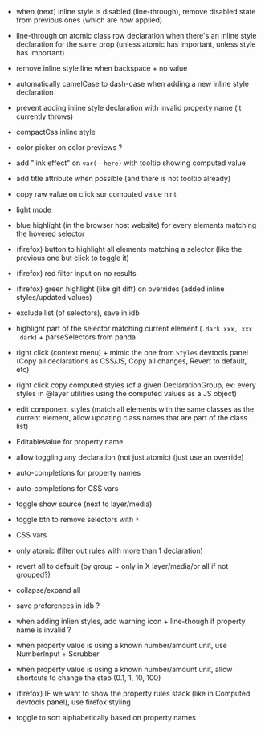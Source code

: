 - when (next) inline style is disabled (line-through), remove disabled state
  from previous ones (which are now applied)
- line-through on atomic class row declaration when there's an inline style
  declaration for the same prop (unless atomic has important, unless style has
  important)
- remove inline style line when backspace + no value
- automatically camelCase to dash-case when adding a new inline style
  declaration
- prevent adding inline style declaration with invalid property name (it
  currently throws)

- compactCss inline style
- color picker on color previews ?

- add "link effect" on `var(--here)` with tooltip showing computed value
- add title attribute when possible (and there is not tooltip already)
- copy raw value on click sur computed value hint
- light mode
- blue highlight (in the browser host website) for every elements matching the
  hovered selector
- (firefox) button to highlight all elements matching a selector (like the
  previous one but click to toggle it)
- (firefox) red filter input on no results
- (firefox) green highlight (like git diff) on overrides (added inline
  styles/updated values)

- exclude list (of selectors), save in idb
- highlight part of the selector matching current element
  (`.dark xxx, xxx .dark`) + parseSelectors from panda
- right click (context menu) + mimic the one from `Styles` devtools panel (Copy
  all declarations as CSS/JS, Copy all changes, Revert to default, etc)
- right click copy computed styles (of a given DeclarationGroup, ex: every
  styles in @layer utilities using the computed values as a JS object)
- edit component styles (match all elements with the same classes as the current
  element, allow updating class names that are part of the class list)
- EditableValue for property name
- allow toggling any declaration (not just atomic) (just use an override)
- auto-completions for property names
- auto-completions for CSS vars
- toggle show source (next to layer/media)
- toggle btn to remove selectors with `*`
- CSS vars
- only atomic (filter out rules with more than 1 declaration)
- revert all to default (by group = only in X layer/media/or all if not
  grouped?)
- collapse/expand all
- save preferences in idb ?
- when adding inlien styles, add warning icon + line-though if property name is
  invalid ?
- when property value is using a known number/amount unit, use NumberInput +
  Scrubber
- when property value is using a known number/amount unit, allow shortcuts to
  change the step (0.1, 1, 10, 100)
- (firefox) IF we want to show the property rules stack (like in Computed
  devtools panel), use firefox styling
- toggle to sort alphabetically based on property names
